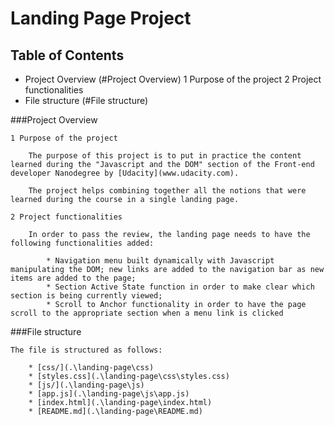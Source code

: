 # Landing Page Project

## Table of Contents

* Project Overview (#Project Overview)
    1 Purpose of the project
    2 Project functionalities
* File structure (#File structure)

###Project Overview

    1 Purpose of the project

        The purpose of this project is to put in practice the content learned during the "Javascript and the DOM" section of the Front-end developer Nanodegree by [Udacity](www.udacity.com).

        The project helps combining together all the notions that were learned during the course in a single landing page.

    2 Project functionalities

        In order to pass the review, the landing page needs to have the following functionalities added:

            * Navigation menu built dynamically with Javascript manipulating the DOM; new links are added to the navigation bar as new items are added to the page;
            * Section Active State function in order to make clear which section is being currently viewed;
            * Scroll to Anchor functionality in order to have the page scroll to the appropriate section when a menu link is clicked

###File structure

    The file is structured as follows:

        * [css/](.\landing-page\css)
        * [styles.css](.\landing-page\css\styles.css)
        * [js/](.\landing-page\js)
        * [app.js](.\landing-page\js\app.js)
        * [index.html](.\landing-page\index.html)
        * [README.md](.\landing-page\README.md)






